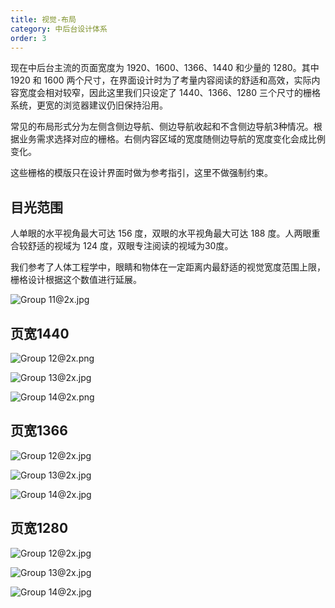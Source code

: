 ```yaml
---
title: 视觉-布局
category: 中后台设计体系
order: 3
---
```


现在中后台主流的页面宽度为 1920、1600、1366、1440 和少量的 1280。其中 1920 和 1600 两个尺寸，在界面设计时为了考量内容阅读的舒适和高效，实际内容宽度会相对较窄，因此这里我们只设定了 1440、1366、1280 三个尺寸的栅格系统，更宽的浏览器建议仍旧保持沿用。

常见的布局形式分为左侧含侧边导航、侧边导航收起和不含侧边导航3种情况。根据业务需求选择对应的栅格。右侧内容区域的宽度随侧边导航的宽度变化会成比例变化。

这些栅格的模版只在设计界面时做为参考指引，这里不做强制约束。

## 目光范围

人单眼的水平视角最大可达 156 度，双眼的水平视角最大可达 188 度。人两眼重合较舒适的视域为 124 度，双眼专注阅读的视域为30度。

我们参考了人体工程学中，眼睛和物体在一定距离内最舒适的视觉宽度范围上限，栅格设计根据这个数值进行延展。

![Group 11@2x.jpg](https://img.alicdn.com/tfs/TB1QMJGLFzqK1RjSZFCXXbbxVXa-3080-1052.jpg)

## 页宽1440

![Group 12@2x.png](https://img.alicdn.com/tfs/TB1ueM.LCzqK1RjSZPcXXbTepXa-3140-1160.png)

![Group 13@2x.jpg](https://img.alicdn.com/tfs/TB1t0tDLOrpK1RjSZFhXXXSdXXa-3140-1160.jpg)

![Group 14@2x.png](https://img.alicdn.com/tfs/TB1vzNILNTpK1RjSZFMXXbG_VXa-3140-1160.png)

## 页宽1366

![Group 12@2x.jpg](https://img.alicdn.com/tfs/TB111lCLSzqK1RjSZFLXXcn2XXa-3140-1160.jpg)

![Group 13@2x.jpg](https://img.alicdn.com/tfs/TB1KO0PLMHqK1RjSZFkXXX.WFXa-3140-1160.jpg)

![Group 14@2x.jpg](https://img.alicdn.com/tfs/TB1_E4FLH2pK1RjSZFsXXaNlXXa-3140-1160.jpg)

## 页宽1280

![Group 12@2x.jpg](https://img.alicdn.com/tfs/TB130VMLMHqK1RjSZFEXXcGMXXa-3140-1160.jpg)

![Group 13@2x.jpg](https://img.alicdn.com/tfs/TB10YBJLSzqK1RjSZFpXXakSXXa-3140-1160.jpg)

![Group 14@2x.jpg](https://img.alicdn.com/tfs/TB1RAX6LOLaK1RjSZFxXXamPFXa-3140-1160.jpg)
